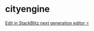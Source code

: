 # cityengine

[Edit in StackBlitz next generation editor ⚡️](https://stackblitz.com/~/github.com/bharatoraon/cityengine)